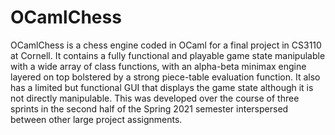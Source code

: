 # OCamlChess
OCamlChess is a chess engine coded in OCaml for a final project in CS3110 at Cornell. It contains a fully functional and playable game state manipulable with a wide array of class functions, with an alpha-beta minimax engine layered on top bolstered by a strong piece-table evaluation function. It also has a limited but functional GUI that displays the game state although it is not directly manipulable. This was developed over the course of three sprints in the second half of the Spring 2021 semester interspersed between other large project assignments.
